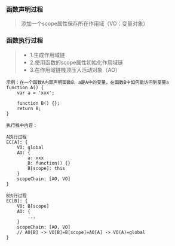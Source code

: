### 函数声明过程
> 添加一个scope属性保存所在作用域（VO：变量对象）

### 函数执行过程
> * 1.生成作用域链
> * 2.使用函数的scope属性初始化作用域链
> * 3.在作用域链栈顶压入活动对象（AO）

```
示例：在一个函数A内部声明函数B，a是A中的变量，在函数B中如何能访问到变量a
function A() {
    var a = 'xxx';

    function B() {};
    return B;
}

执行栈中内容：

A执行过程
EC[A]: {
	VO: global
	AO: {
		a: xxx
		B: function() {}
		B[scope]: this
	}
	scopeChain: [AO, VO]
}

B执行过程
EC[B]: {
	VO: B[scope]
	AO: {
		...
	}
	scopeChain: [AO, VO]
	// AO[B] -> VO[B]=B[scope]=AO[A] -> VO(A)=global 
}
```